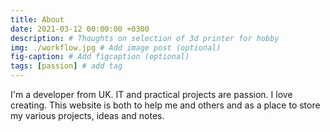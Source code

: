```yaml
---
title: About
date: 2021-03-12 00:00:00 +0300
description: # Thoughts on selection of 3d printer for hobby
img: ./workflow.jpg # Add image post (optional)
fig-caption: # Add figcaption (optional)
tags: [passion] # add tag
---
```


I'm a developer from UK.
IT and practical projects are passion. I love creating.
This website is both to help me and others and as a place to store my various projects, ideas and notes.
